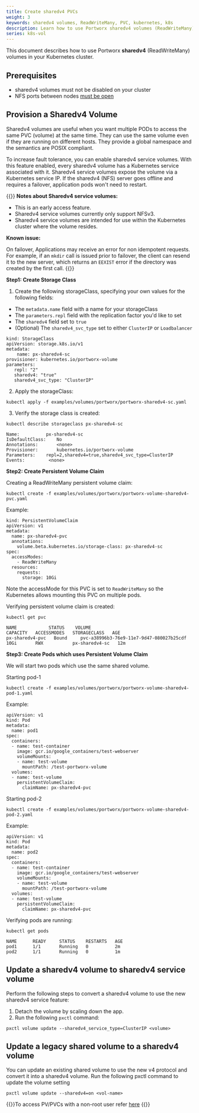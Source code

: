 ```yaml
---
title: Create sharedv4 PVCs
weight: 3
keywords: sharedv4 volumes, ReadWriteMany, PVC, kubernetes, k8s
description: Learn how to use Portworx sharedv4 volumes (ReadWriteMany) in your Kubernetes cluster.
series: k8s-vol
---
```


This document describes how to use Portworx **sharedv4** (ReadWriteMany) volumes in your Kubernetes cluster.

## Prerequisites

* sharedv4 volumes must not be disabled on your cluster
* NFS ports between nodes [must be open](/portworx-install-with-kubernetes/storage-operations/create-pvcs/open-nfs-ports/)

## Provision a Sharedv4 Volume

Sharedv4 volumes are useful when you want multiple PODs to access the same PVC \(volume\) at the same time. They can use the same volume even if they are running on different hosts. They provide a global namespace and the semantics are POSIX compliant.

To increase fault tolerance, you can enable sharedv4 service volumes. With this feature enabled, every sharedv4 volume has a Kubernetes service associated with it. Sharedv4 service volumes expose the volume via a Kubernetes service IP. If the sharedv4 (NFS) server goes offline and requires a failover, application pods won't need to restart. 

{{<info>}}
**Notes about Sharedv4 service volumes:**

* This is an early access feature.
* Sharedv4 service volumes currently only support NFSv3.
* Sharedv4 service volumes are intended for use within the Kubernetes cluster where the volume resides.

**Known issue:** 

On failover, Applications may receive an error for non idempotent requests. For example, if an `mkdir` call is issued prior to failover, the client can resend it to the new server, which returns an `EEXIST` error if the directory was created by the first call.
{{</info>}}

**Step1: Create Storage Class**

1. Create the following storageClass, specifying your own values for the following fields:

  * The `metadata.name` field with a name for your storageClass
  * The `parameters.repl` field with the replication factor you'd like to set
  * The `sharedv4` field set to `true`
  * (Optional) The `sharedv4_svc_type` set to either `ClusterIP` or `Loadbalancer`

```text
kind: StorageClass
apiVersion: storage.k8s.io/v1
metadata:
    name: px-sharedv4-sc
provisioner: kubernetes.io/portworx-volume
parameters:
   repl: "2"
   sharedv4: "true"
   sharedv4_svc_type: "ClusterIP"
```

2. Apply the storageClass:

```text
kubectl apply -f examples/volumes/portworx/portworx-sharedv4-sc.yaml
```

3. Verify the storage class is created:

```text
kubectl describe storageclass px-sharedv4-sc
```

```output
Name:	  	   px-sharedv4-sc
IsDefaultClass:	   No
Annotations:	   <none>
Provisioner:	   kubernetes.io/portworx-volume
Parameters:	   repl=2,sharedv4=true,sharedv4_svc_type=ClusterIP
Events:			<none>
```

**Step2: Create Persistent Volume Claim**

Creating a ReadWriteMany persistent volume claim:

```text
kubectl create -f examples/volumes/portworx/portworx-volume-sharedv4-pvc.yaml
```

Example:

```text
kind: PersistentVolumeClaim
apiVersion: v1
metadata:
  name: px-sharedv4-pvc
  annotations:
    volume.beta.kubernetes.io/storage-class: px-sharedv4-sc
spec:
  accessModes:
    - ReadWriteMany
  resources:
    requests:
      storage: 10Gi
```

Note the accessMode for this PVC is set to `ReadWriteMany` so the Kubernetes allows mounting this PVC on multiple pods.

Verifying persistent volume claim is created:

```text
kubectl get pvc
```

```output
NAME            STATUS    VOLUME                                   CAPACITY   ACCESSMODES   STORAGECLASS   AGE
px-sharedv4-pvc   Bound     pvc-a38996b3-76e9-11e7-9d47-080027b25cdf 10Gi       RWX           px-sharedv4-sc   12m

```

**Step3: Create Pods which uses Persistent Volume Claim**

We will start two pods which use the same shared volume.

Starting pod-1

```text
kubectl create -f examples/volumes/portworx/portworx-volume-sharedv4-pod-1.yaml
```

Example:

```text
apiVersion: v1
kind: Pod
metadata:
  name: pod1
spec:
  containers:
  - name: test-container
    image: gcr.io/google_containers/test-webserver
    volumeMounts:
    - name: test-volume
      mountPath: /test-portworx-volume
  volumes:
  - name: test-volume
    persistentVolumeClaim:
      claimName: px-sharedv4-pvc
```

Starting pod-2

```text
kubectl create -f examples/volumes/portworx/portworx-volume-sharedv4-pod-2.yaml
```

Example:

```text
apiVersion: v1
kind: Pod
metadata:
  name: pod2
spec:
  containers:
  - name: test-container
    image: gcr.io/google_containers/test-webserver
    volumeMounts:
    - name: test-volume
      mountPath: /test-portworx-volume
  volumes:
  - name: test-volume
    persistentVolumeClaim:
      claimName: px-sharedv4-pvc
```

Verifying pods are running:

```text
kubectl get pods
```

```output
NAME      READY     STATUS    RESTARTS   AGE
pod1      1/1       Running   0          2m
pod2      1/1       Running   0          1m
```

## Update a sharedv4 volume to sharedv4 service volume

Perform the following steps to convert a sharedv4 volume to use the new sharedv4 service feature:

1. Detach the volume by scaling down the app.
2. Run the following `pxctl` command:

  ```text
  pxctl volume update --sharedv4_service_type=ClusterIP <volume>
  ```


## Update a legacy shared volume to a sharedv4 volume

You can update an existing shared volume to use the new v4 protocol and convert it into a sharedv4 volume. Run the following pxctl command to update the volume setting

```text
pxctl volume update --sharedv4=on <vol-name>
```

{{<info>}}To access PV/PVCs with a non-root user refer [here](/portworx-install-with-kubernetes/storage-operations/create-pvcs/access-via-non-root-users)
{{</info>}}
